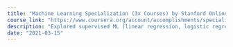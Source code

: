 ```yaml
---
title: "Machine Learning Specialization (3x Courses) by Stanford Online"
course_link: "https://www.coursera.org/account/accomplishments/specialization/certificate/783HJX8HHGTR" 
description: "Explored supervised ML (linear regression, logistic regression, neural networks, decision trees), unsupervised ML (clustering, anomaly detection), recommender systems, and RL."
date: "2021-03-15"
---
```

